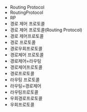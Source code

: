 ﻿- Routing Protocol
- RoutingProtocol
- RP
- 경로 제어 프로토콜
- 경로 제어 프로토콜(Routing Protocol)
- 경로 제어프로토콜
- 경로 프로토콜
- 경로우회프로토콜
- 경로제어 프로토콜
- 경로제어=라우팅
- 경로제어프로토콜
- 경로프로토콜
- 라우팅 프로토콜
- 라우팅=경로제어
- 라우팅프로토콜
- 우회경로프로토콜
- 우회프로토콜
